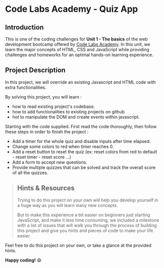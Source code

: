 # Code Labs Academy - Quiz App

## Introduction

This is one of the coding challenges for **Unit 1 - The basics** of the web development bootcamp offered by [Code Labs Academy](https://codelabsacademy.com/). In this unit, we learn the major concepts of HTML, CSS and JavaScript while providing challenges and homeworks for an optimal hands-on learning experience.

## Project Description

In this project, we will override an existing Javascript and HTML code with extra functionalities.

By solving this project, you will learn :
- how to read existing project's codebase.
- how to add functionalities to existing projects on github
- hot to manipulate the DOM and create events within javascript.

Starting with the code supplied. First read the code thoroughly, then follow these steps in order to finish the project :
- Add a timer for the whole quiz and disable inputs after time elapsed.
- Change some colors to red when timer reaches 0.
- Add a reset button to reset the quiz (ex: reset colors from red to default - reset timer - reset score ...)
- Add a form to accept new questions.
    <!-- // hint: create new input => grab the value => push it to the array of questions => load quiz again -->
- Provide multiple quizzes that can be solved and track the overall score of all the quizzes.

> ## Hints & Resources
> Trying to do this project on your own will help you develop yourself in a huge way as you will learn many new concepts.
>
> But to make this experience a bit easier on beginners just starting JavaScript, and make it less time consuming, we included a milestone with a list of issues that will walk you through the process of building this project and give you hints and pieces of code to make your life easier.

Feel free to do this project on your own, or take a glance at the provided hints.

**Happy coding!** 😄